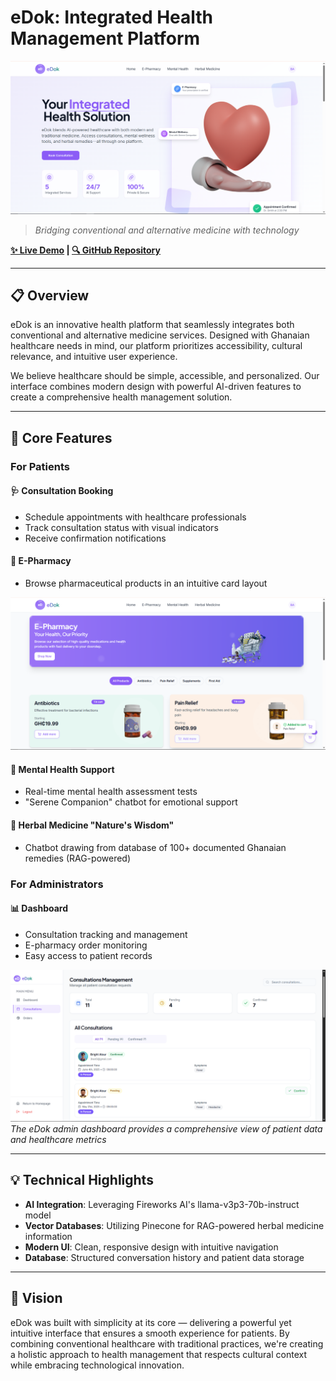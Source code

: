 # eDok: Integrated Health Management Platform

[![eDok Platform](./Screenshot%20(356).png)](https://lens-pink.vercel.app/)

> *Bridging conventional and alternative medicine with technology*

**[✨ Live Demo](https://lens-pink.vercel.app/) | [🔍 GitHub Repository](https://github.com/earlbryt/edokk)**

---

## 📋 Overview

eDok is an innovative health platform that seamlessly integrates both conventional and alternative medicine services. Designed with Ghanaian healthcare needs in mind, our platform prioritizes accessibility, cultural relevance, and intuitive user experience.

We believe healthcare should be simple, accessible, and personalized. Our interface combines modern design with powerful AI-driven features to create a comprehensive health management solution.

---

## 🌟 Core Features

### For Patients

#### 🩺 Consultation Booking

- Schedule appointments with healthcare professionals
- Track consultation status with visual indicators
- Receive confirmation notifications

#### 💊 E-Pharmacy

- Browse pharmaceutical products in an intuitive card layout

![E-Pharmacy Interface](./Screenshot%20(362).png)

#### 🧠 Mental Health Support

- Real-time mental health assessment tests
- "Serene Companion" chatbot for emotional support

#### 🌿 Herbal Medicine "Nature's Wisdom"

- Chatbot drawing from database of 100+ documented Ghanaian remedies (RAG-powered)

### For Administrators

#### 📊 Dashboard

- Consultation tracking and management
- E-pharmacy order monitoring
- Easy access to patient records

![Admin Dashboard](./Screenshot%20(359).png)
*The eDok admin dashboard provides a comprehensive view of patient data and healthcare metrics*

---

## 💡 Technical Highlights

- **AI Integration**: Leveraging Fireworks AI's llama-v3p3-70b-instruct model
- **Vector Databases**: Utilizing Pinecone for RAG-powered herbal medicine information
- **Modern UI**: Clean, responsive design with intuitive navigation
- **Database**: Structured conversation history and patient data storage

---

## 🔮 Vision

eDok was built with simplicity at its core — delivering a powerful yet intuitive interface that ensures a smooth experience for patients. By combining conventional healthcare with traditional practices, we're creating a holistic approach to health management that respects cultural context while embracing technological innovation.
